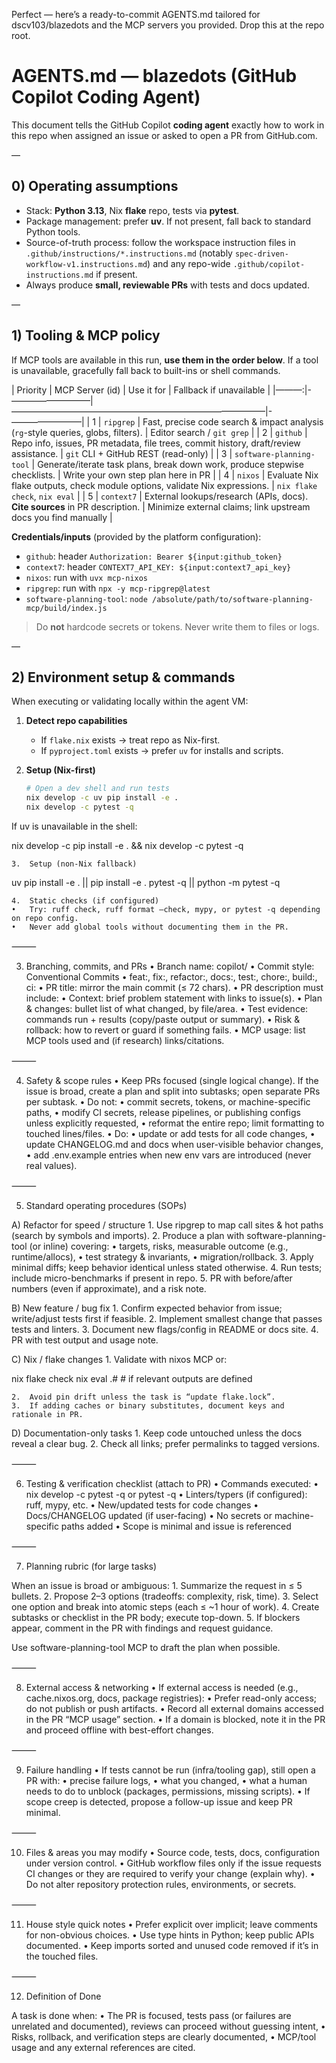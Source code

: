 Perfect — here’s a ready-to-commit AGENTS.md tailored for dscv103/blazedots and the MCP servers you provided. Drop this at the repo root.

# AGENTS.md — blazedots (GitHub Copilot Coding Agent)

This document tells the GitHub Copilot **coding agent** exactly how to work in this repo
when assigned an issue or asked to open a PR from GitHub.com.

—

## 0) Operating assumptions

- Stack: **Python 3.13**, Nix **flake** repo, tests via **pytest**.
- Package management: prefer **uv**. If not present, fall back to standard Python tools.
- Source-of-truth process: follow the workspace instruction files in
  `.github/instructions/*.instructions.md` (notably `spec-driven-workflow-v1.instructions.md`)
  and any repo-wide `.github/copilot-instructions.md` if present.
- Always produce **small, reviewable PRs** with tests and docs updated.

—

## 1) Tooling & MCP policy

If MCP tools are available in this run, **use them in the order below**. If a tool is
unavailable, gracefully fall back to built-ins or shell commands.

| Priority | MCP Server (id)            | Use it for                                                                           | Fallback if unavailable |
|———:|-—————————|—————————————————————————————|-————————|
| 1        | `ripgrep`                  | Fast, precise code search & impact analysis (`rg`-style queries, globs, filters).     | Editor search / `git grep` |
| 2        | `github`                   | Repo info, issues, PR metadata, file trees, commit history, draft/review assistance.  | `git` CLI + GitHub REST (read-only) |
| 3        | `software-planning-tool`   | Generate/iterate task plans, break down work, produce stepwise checklists.            | Write your own step plan here in PR |
| 4        | `nixos`                    | Evaluate Nix flake outputs, check module options, validate Nix expressions.           | `nix flake check`, `nix eval` |
| 5        | `context7`                 | External lookups/research (APIs, docs). **Cite sources** in PR description.           | Minimize external claims; link upstream docs you find manually |

**Credentials/inputs** (provided by the platform configuration):
- `github`: header `Authorization: Bearer ${input:github_token}`
- `context7`: header `CONTEXT7_API_KEY: ${input:context7_api_key}`
- `nixos`: run with `uvx mcp-nixos`
- `ripgrep`: run with `npx -y mcp-ripgrep@latest`
- `software-planning-tool`: `node /absolute/path/to/software-planning-mcp/build/index.js`

> Do **not** hardcode secrets or tokens. Never write them to files or logs.

—

## 2) Environment setup & commands

When executing or validating locally within the agent VM:

1. **Detect repo capabilities**
   - If `flake.nix` exists → treat repo as Nix-first.
   - If `pyproject.toml` exists → prefer `uv` for installs and scripts.

2. **Setup (Nix-first)**
   ```bash
   # Open a dev shell and run tests
   nix develop -c uv pip install -e .
   nix develop -c pytest -q

If uv is unavailable in the shell:

nix develop -c pip install -e . && nix develop -c pytest -q

	3.	Setup (non-Nix fallback)

uv pip install -e . || pip install -e .
pytest -q || python -m pytest -q


	4.	Static checks (if configured)
	•	Try: ruff check, ruff format —check, mypy, or pytest -q depending on repo config.
	•	Never add global tools without documenting them in the PR.

⸻

3) Branching, commits, and PRs
	•	Branch name: copilot/<short-task-slug>
	•	Commit style: Conventional Commits
	•	feat:, fix:, refactor:, docs:, test:, chore:, build:, ci:
	•	PR title: mirror the main commit (≤ 72 chars).
	•	PR description must include:
	•	Context: brief problem statement with links to issue(s).
	•	Plan & changes: bullet list of what changed, by file/area.
	•	Test evidence: commands run + results (copy/paste output or summary).
	•	Risk & rollback: how to revert or guard if something fails.
	•	MCP usage: list MCP tools used and (if research) links/citations.

⸻

4) Safety & scope rules
	•	Keep PRs focused (single logical change). If the issue is broad, create a plan and split
into subtasks; open separate PRs per subtask.
	•	Do not:
	•	commit secrets, tokens, or machine-specific paths,
	•	modify CI secrets, release pipelines, or publishing configs unless explicitly requested,
	•	reformat the entire repo; limit formatting to touched lines/files.
	•	Do:
	•	update or add tests for all code changes,
	•	update CHANGELOG.md and docs when user-visible behavior changes,
	•	add .env.example entries when new env vars are introduced (never real values).

⸻

5) Standard operating procedures (SOPs)

A) Refactor for speed / structure
	1.	Use ripgrep to map call sites & hot paths (search by symbols and imports).
	2.	Produce a plan with software-planning-tool (or inline) covering:
	•	targets, risks, measurable outcome (e.g., runtime/allocs),
	•	test strategy & invariants,
	•	migration/rollback.
	3.	Apply minimal diffs; keep behavior identical unless stated otherwise.
	4.	Run tests; include micro-benchmarks if present in repo.
	5.	PR with before/after numbers (even if approximate), and a risk note.

B) New feature / bug fix
	1.	Confirm expected behavior from issue; write/adjust tests first if feasible.
	2.	Implement smallest change that passes tests and linters.
	3.	Document new flags/config in README or docs site.
	4.	PR with test output and usage note.

C) Nix / flake changes
	1.	Validate with nixos MCP or:

nix flake check
nix eval .#  # if relevant outputs are defined


	2.	Avoid pin drift unless the task is “update flake.lock”.
	3.	If adding caches or binary substitutes, document keys and rationale in PR.

D) Documentation-only tasks
	1.	Keep code untouched unless the docs reveal a clear bug.
	2.	Check all links; prefer permalinks to tagged versions.

⸻

6) Testing & verification checklist (attach to PR)
	•	Commands executed:
	•	nix develop -c pytest -q or pytest -q
	•	Linters/typers (if configured): ruff, mypy, etc.
	•	New/updated tests for code changes
	•	Docs/CHANGELOG updated (if user-facing)
	•	No secrets or machine-specific paths added
	•	Scope is minimal and issue is referenced

⸻

7) Planning rubric (for large tasks)

When an issue is broad or ambiguous:
	1.	Summarize the request in ≤ 5 bullets.
	2.	Propose 2–3 options (tradeoffs: complexity, risk, time).
	3.	Select one option and break into atomic steps (each ≤ ~1 hour of work).
	4.	Create subtasks or checklist in the PR body; execute top-down.
	5.	If blockers appear, comment in the PR with findings and request guidance.

Use software-planning-tool MCP to draft the plan when possible.

⸻

8) External access & networking
	•	If external access is needed (e.g., cache.nixos.org, docs, package registries):
	•	Prefer read-only access; do not publish or push artifacts.
	•	Record all external domains accessed in the PR “MCP usage” section.
	•	If a domain is blocked, note it in the PR and proceed offline with best-effort changes.

⸻

9) Failure handling
	•	If tests cannot be run (infra/tooling gap), still open a PR with:
	•	precise failure logs,
	•	what you changed,
	•	what a human needs to do to unblock (packages, permissions, missing scripts).
	•	If scope creep is detected, propose a follow-up issue and keep PR minimal.

⸻

10) Files & areas you may modify
	•	Source code, tests, docs, configuration under version control.
	•	GitHub workflow files only if the issue requests CI changes or they are required to verify your change (explain why).
	•	Do not alter repository protection rules, environments, or secrets.

⸻

11) House style quick notes
	•	Prefer explicit over implicit; leave comments for non-obvious choices.
	•	Use type hints in Python; keep public APIs documented.
	•	Keep imports sorted and unused code removed if it’s in the touched files.

⸻

12) Definition of Done

A task is done when:
	•	The PR is focused, tests pass (or failures are unrelated and documented), reviews can proceed without guessing intent,
	•	Risks, rollback, and verification steps are clearly documented,
	•	MCP/tool usage and any external references are cited.
